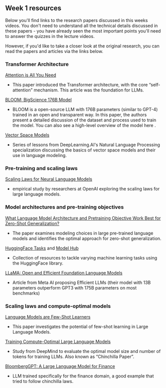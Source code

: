 ## Week 1 resources
Below you'll find links to the research papers discussed in this weeks videos. You don't need to understand all the technical details discussed in these papers - you have already seen the most important points you'll need to answer the quizzes in the lecture videos. 

However, if you'd like to take a closer look at the original research, you can read the papers and articles via the links below. 


### Transformer Architecture
[Attention is All You Need](https://arxiv.org/abs/2211.05100)
 - This paper introduced the Transformer architecture, with the core “self-attention” mechanism. This article was the foundation for LLMs.

[BLOOM: BigScience 176B Model](https://arxiv.org/abs/2211.05100)
 - BLOOM is a open-source LLM with 176B parameters (similar to GPT-4) trained in an open and transparent way. In this paper, the authors present a detailed discussion of the dataset and process used to train the model. You can also see a high-level overview of the model 
here
.

[Vector Space Models](https://www.coursera.org/learn/classification-vector-spaces-in-nlp/home/week/3)
 - Series of lessons from DeepLearning.AI's Natural Language Processing specialization discussing the basics of vector space models and their use in language modeling.

### Pre-training and scaling laws
[Scaling Laws for Neural Language Models](https://arxiv.org/abs/2001.08361)
 - empirical study by researchers at OpenAI exploring the scaling laws for large language models.

### Model architectures and pre-training objectives
[What Language Model Architecture and Pretraining Objective Work Best for Zero-Shot Generalization?](https://arxiv.org/pdf/2204.05832.pdf)
 - The paper examines modeling choices in large pre-trained language models and identifies the optimal approach for zero-shot generalization.

[HuggingFace Tasks](https://huggingface.co/tasks)
 and 
[Model Hub](https://huggingface.co/models)
 - Collection of resources to tackle varying machine learning tasks using the HuggingFace library.

[LLaMA: Open and Efficient Foundation Language Models](https://arxiv.org/pdf/2302.13971.pdf)
 - Article from Meta AI proposing Efficient LLMs (their model with 13B parameters outperform GPT3 with 175B parameters on most benchmarks)

### Scaling laws and compute-optimal models
[Language Models are Few-Shot Learners](https://arxiv.org/pdf/2005.14165.pdf)
 - This paper investigates the potential of few-shot learning in Large Language Models.

[Training Compute-Optimal Large Language Models](https://arxiv.org/pdf/2203.15556.pdf)
 - Study from DeepMind to evaluate the optimal model size and number of tokens for training LLMs. Also known as “Chinchilla Paper”.

[BloombergGPT: A Large Language Model for Finance](https://arxiv.org/pdf/2303.17564.pdf)
 - LLM trained specifically for the finance domain, a good example that tried to follow chinchilla laws.